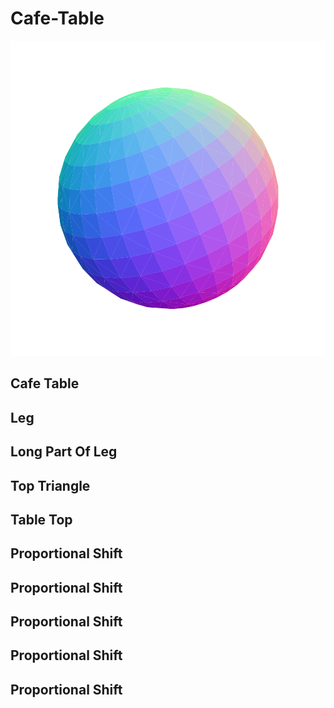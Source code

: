 # Cafe-Table

![](/project.svg)

## Cafe Table


## Leg


## Long Part Of Leg


## Top Triangle


## Table Top


## Proportional Shift


## Proportional Shift


## Proportional Shift


## Proportional Shift


## Proportional Shift


